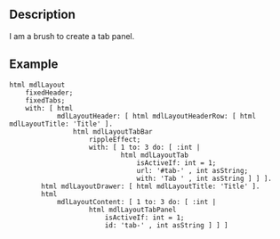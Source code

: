 Description
--------------------

I am a brush to create a tab panel.

Example
--------------------

	html mdlLayout
		fixedHeader;
		fixedTabs;
		with: [ html
				mdlLayoutHeader: [ html mdlLayoutHeaderRow: [ html mdlLayoutTitle: 'Title' ].
					html mdlLayoutTabBar
						rippleEffect;
						with: [ 1 to: 3 do: [ :int | 
								html mdlLayoutTab
									isActiveIf: int = 1;
									url: '#tab-' , int asString;
									with: 'Tab ' , int asString ] ] ].
			html mdlLayoutDrawer: [ html mdlLayoutTitle: 'Title' ].
			html
				mdlLayoutContent: [ 1 to: 3 do: [ :int | 
						html mdlLayoutTabPanel
							isActiveIf: int = 1;
							id: 'tab-' , int asString ] ] ]